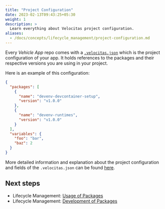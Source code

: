 ```yaml
---
title: "Project Configuration"
date: 2023-02-13T09:43:25+05:30
weight: 1
description: >
  Learn everything about Velocitas project configuration.
aliases:
  - /docs/concepts/lifecycle_management/project-configuration.md
---
```


Every _Vehicle App_ repo comes with a [`.velocitas.json`](https://github.com/eclipse-velocitas/vehicle-app-python-template/blob/main/.velocitas.json) which is the project configuration of your app. It holds references to the packages and their respective versions you are using in your project.

Here is an example of this configuration:

```json
{
  "packages": [
    {
      "name": "devenv-devcontainer-setup",
      "version": "v1.0.0"
    },
    {
      "name": "devenv-runtimes",
      "version": "v1.0.0"
    }
  ],
  "variables": {
    "foo": "bar",
    "baz": 2
  }
}
```

More detailed information and explanation about the project configuration and fields of the `.velocitas.json` can be found [here](https://github.com/eclipse-velocitas/cli/blob/main/docs/PROJECT-CONFIG.md).

## Next steps

* Lifecycle Management: [Usage of Packages](/docs/concepts/lifecycle_management/packages/usage/)
* Lifecycle Management: [Development of Packages](/docs/concepts/lifecycle_management/packages/development/)

